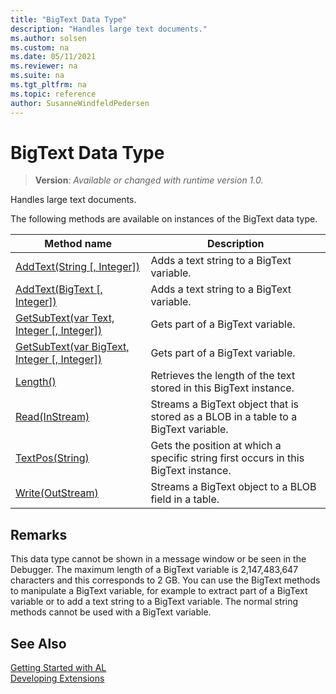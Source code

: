 ```yaml
---
title: "BigText Data Type"
description: "Handles large text documents."
ms.author: solsen
ms.custom: na
ms.date: 05/11/2021
ms.reviewer: na
ms.suite: na
ms.tgt_pltfrm: na
ms.topic: reference
author: SusanneWindfeldPedersen
---
```

[//]: # (START>DO_NOT_EDIT)
[//]: # (IMPORTANT:Do not edit any of the content between here and the END>DO_NOT_EDIT.)
[//]: # (Any modifications should be made in the .xml files in the ModernDev repo.)
# BigText Data Type
> **Version**: _Available or changed with runtime version 1.0._

Handles large text documents.



The following methods are available on instances of the BigText data type.

|Method name|Description|
|-----------|-----------|
|[AddText(String [, Integer])](bigtext-addtext-string-integer-method.md)|Adds a text string to a BigText variable.|
|[AddText(BigText [, Integer])](bigtext-addtext-bigtext-integer-method.md)|Adds a text string to a BigText variable.|
|[GetSubText(var Text, Integer [, Integer])](bigtext-getsubtext-text-integer-integer-method.md)|Gets part of a BigText variable.|
|[GetSubText(var BigText, Integer [, Integer])](bigtext-getsubtext-bigtext-integer-integer-method.md)|Gets part of a BigText variable.|
|[Length()](bigtext-length-method.md)|Retrieves the length of the text stored in this BigText instance.|
|[Read(InStream)](bigtext-read-method.md)|Streams a BigText object that is stored as a BLOB in a table to a BigText variable.|
|[TextPos(String)](bigtext-textpos-method.md)|Gets the position at which a specific string first occurs in this BigText instance.|
|[Write(OutStream)](bigtext-write-method.md)|Streams a BigText object to a BLOB field in a table.|

[//]: # (IMPORTANT: END>DO_NOT_EDIT)

## Remarks

This data type cannot be shown in a message window or be seen in the Debugger. The maximum length of a BigText variable is 2,147,483,647 characters and this corresponds to 2 GB. You can use the BigText methods to manipulate a BigText variable, for example to extract part of a BigText variable or to add a text string to a BigText variable. The normal string methods cannot be used with a BigText variable.  

## See Also

[Getting Started with AL](../../devenv-get-started.md)  
[Developing Extensions](../../devenv-dev-overview.md)  